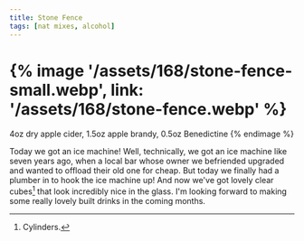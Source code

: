 ```yaml
---
title: Stone Fence
tags: [nat mixes, alcohol]
---
```


{% image '/assets/168/stone-fence-small.webp',
    link: '/assets/168/stone-fence.webp' %}
===
4oz dry apple cider, 1.5oz apple brandy, 0.5oz Benedictine
{% endimage %}

Today we got an ice machine! Well, technically, we got an ice machine like seven
years ago, when a local bar whose owner we befriended upgraded and wanted to
offload their old one for cheap. But today we finally had a plumber in to hook
the ice machine up! And now we've got lovely clear cubes[^1] that look
incredibly nice in the glass. I'm looking forward to making some really lovely
built drinks in the coming months.

[^1]: Cylinders.
